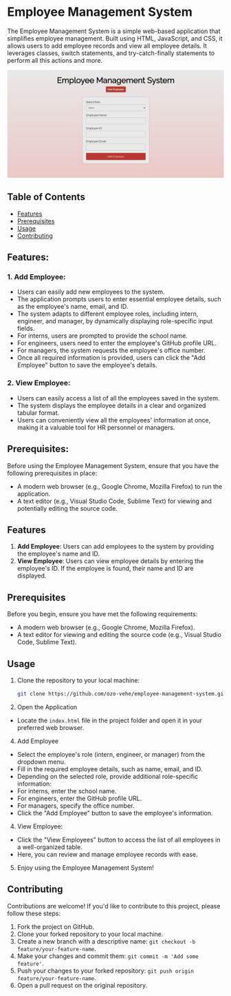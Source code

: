 # Employee Management System
The Employee Management System is a simple web-based application that simplifies employee management. Built using HTML, JavaScript, and CSS, it allows users to add employee records and view all employee details. It leverages classes, switch statements, and try-catch-finally statements to perform all this actions and more.

![Employee Management System Screenshot](./employee-management.png)

## Table of Contents
- [Features](#features)
- [Prerequisites](#prerequisites)
- [Usage](#usage)
- [Contributing](#contributing)

## Features:
### 1. Add Employee:
- Users can easily add new employees to the system.
- The application prompts users to enter essential employee details, such as the employee's name, email, and ID.
- The system adapts to different employee roles, including intern, engineer, and manager, by dynamically displaying role-specific input fields.
- For interns, users are prompted to provide the school name.
- For engineers, users need to enter the employee's GitHub profile URL.
- For managers, the system requests the employee's office number.
- Once all required information is provided, users can click the "Add Employee" button to save the employee's details.
### 2. View Employee:
- Users can easily access a list of all the employees saved in the system.
- The system displays the employee details in a clear and organized tabular format.
- Users can conveniently view all the employees' information at once, making it a valuable tool for HR personnel or managers.

## Prerequisites:
Before using the Employee Management System, ensure that you have the following prerequisites in place:
- A modern web browser (e.g., Google Chrome, Mozilla Firefox) to run the application.
- A text editor (e.g., Visual Studio Code, Sublime Text) for viewing and potentially editing the source code.

## Features
1. **Add Employee**: Users can add employees to the system by providing the employee's name and ID.
2. **View Employee**: Users can view employee details by entering the employee's ID. If the employee is found, their name and ID are displayed.

## Prerequisites
Before you begin, ensure you have met the following requirements:
- A modern web browser (e.g., Google Chrome, Mozilla Firefox).
- A text editor for viewing and editing the source code (e.g., Visual Studio Code, Sublime Text).

## Usage
1. Clone the repository to your local machine:
   ```bash
   git clone https://github.com/ozo-vehe/employee-management-system.git
   ```

2. Open the Application
- Locate the `index.html` file in the project folder and open it in your preferred web browser.

4. Add Employee
- Select the employee's role (intern, engineer, or manager) from the dropdown menu.
- Fill in the required employee details, such as name, email, and ID.
- Depending on the selected role, provide additional role-specific information:
- For interns, enter the school name.
- For engineers, enter the GitHub profile URL.
- For managers, specify the office number.
- Click the "Add Employee" button to save the employee's information.

4. View Employee:
- Click the "View Employees" button to access the list of all employees in a well-organized table.
- Here, you can review and manage employee records with ease.

5. Enjoy using the Employee Management System!

## Contributing
Contributions are welcome! If you'd like to contribute to this project, please follow these steps:

1. Fork the project on GitHub.
2. Clone your forked repository to your local machine.
3. Create a new branch with a descriptive name: `git checkout -b feature/your-feature-name`.
4. Make your changes and commit them: `git commit -m 'Add some feature'`.
5. Push your changes to your forked repository: `git push origin feature/your-feature-name`.
6. Open a pull request on the original repository.
